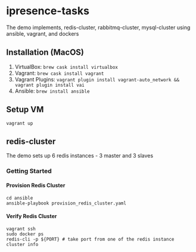 # ipresence-tasks
The demo implements, redis-cluster, rabbitmq-cluster, mysql-cluster using ansible, vagrant, and dockers

## Installation (MacOS)
1. VirtualBox: `brew cask install virtualbox`
2. Vagrant: `brew cask install vagrant`
3. Vagrant Plugins: `vagrant plugin install vagrant-auto_network && vagrant plugin install vai`
4. Ansible: `brew install ansible`

## Setup VM

```
vagrant up
```

## redis-cluster
The demo sets up 6 redis instances - 3 master and 3 slaves

### Getting Started

#### Provision Redis Cluster
```
cd ansible
ansible-playbook provision_redis_cluster.yaml
```

#### Verify Redis Cluster

```
vagrant ssh
sudo docker ps
redis-cli -p ${PORT} # take port from one of the redis instance
cluster info
```
